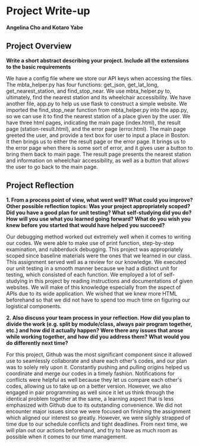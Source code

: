 # Project Write-up
**Angelina Cho and Kotaro Yabe**

## Project Overview
**Write a short abstract describing your project. Include all the extensions to the basic requirements**

We have a config file where we store our API keys when accessing the files. The mbta_helper.py has four functions: get_json, get_lat_long, get_nearest_station, and find_stop_near. We use mbta_helper.py to, ultimately, find the nearest station and its wheelchair accessibility. We have another file, app.py to help us use flask to construct a simple website. We imported the find_stop_near function from mbta_helper.py into the app.py, so we can use it to find the nearest station of a place given by the user. We have three html pages, indicating the main page (index.html), the result page (station-result.html), and the error page (error.html). The main page greeted the user, and provide a text box for user to input a place in Boston. It then brings us to either the result page or the error page. It brings us to the error page when there is some sort of error, and it gives user a button to bring them back to main page. The result page presents the nearest station and information on wheelchair accessibility, as well as a button that allows the user to go back to the main page.

## Project Reflection
**1. From a process point of view, what went well? What could you improve? Other possible reflection topics: Was your project appropriately scoped? Did you have a good plan for unit testing? What self-studying did you do? How will you use what you learned going forward? What do you wish you knew before you started that would have helped you succeed?**

Our debugging method worked out extremely well when it comes to writing our codes. We were able to make use of print function, step-by-step examination, and rubberduck debugging. This project was appropriately scoped since baseline materials were the ones that we learned in our class. This assignment served well as a review for our knowledge. We executed our unit testing in a smooth manner because we had a distinct unit for testing, which consisted of each function. We employed a lot of self-studying in this project by reading instructions and documentations of given websites. We will make of this knowledge especially from the aspect of APIs due to its wide application. We wished that we knew more HTML beforehand so that we did not have to spend too much time on figuring our logistical components. 

**2. Also discuss your team process in your reflection. How did you plan to divide the work (e.g. split by module/class, always pair program together, etc.) and how did it actually happen? Were there any issues that arose while working together, and how did you address them? What would you do differently next time?**

For this project, Github was the most significant component since it allowed use to seamlessly collaborate and share each other's codes, and our plan was to solely rely upon it. Constantly pushing and pulling origins helped us coordinate and merge our codes in a timely fashion. Notifications for conflicts were helpful as well because they let us compare each other's codes, allowing us to take up on a better version. However, we also engaged in pair programming as well since it let us think through the identical problem together at the same, a learning aspect that is less emphasized with Github due to its outstanding convenience. We did not encounter major issues since we were focused on finishing the assignment which aligned our interest so greatly. However, we were slighly strapped of time due to our schedule conflicts and tight deadlines. From next time, we will plan out our actions beforehand, and try to have as much room as possible when it comes to our time management. 